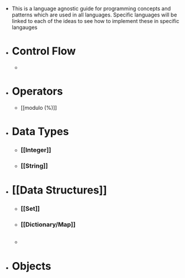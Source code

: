 - This is a language agnostic guide for programming concepts and patterns which are used in all languages. Specific languages will be linked to each of the ideas to see how to implement these in specific langauges
- # **Control Flow**
	-
- # **Operators**
	- [[modulo (%)]]
- # **Data Types**
	- ### [[Integer]]
	- ### [[String]]
- # **[[Data Structures]]**
	- ### [[Set]]
	- ### [[Dictionary/Map]]
	- ##
- # **Objects**